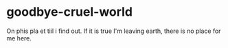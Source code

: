 # goodbye-cruel-world
On phis pla et tiil i find out. If it is true I'm leaving earth, there is no place for me here.
